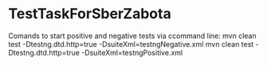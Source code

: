 # TestTaskForSberZabota

Comands to start positive and negative tests via ccommand line:
mvn clean test -Dtestng.dtd.http=true -DsuiteXml=testngNegative.xml
mvn clean test -Dtestng.dtd.http=true -DsuiteXml=testngPositive.xml
